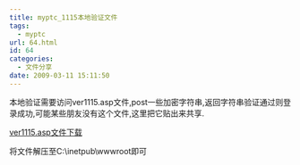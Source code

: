 ```yaml
---
title: myptc_1115本地验证文件
tags:
  - myptc
url: 64.html
id: 64
categories:
  - 文件分享
date: 2009-03-11 15:11:50
---
```


本地验证需要访问ver1115.asp文件,post一些加密字符串,返回字符串验证通过则登录成功,可能某些朋友没有这个文件,这里把它贴出来共享.  

[ver1115.asp文件下载](http://cid-1f2c5513fd9f3c44.skydrive.live.com/self.aspx/%e9%ad%85%e8%81%9a%e8%8b%8f%e5%b7%9e/ver1115.rar)  

将文件解压至C:\\inetpub\\wwwroot即可